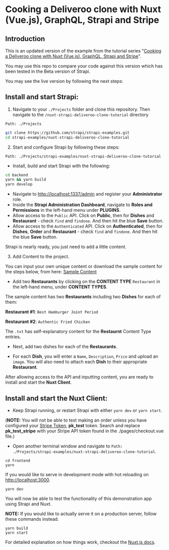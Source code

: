 # Cooking a Deliveroo clone with Nuxt (Vue.js), GraphQL, Strapi and Stripe

## Introduction

This is an updated version of the example from the tutorial series "[Cooking a Deliveroo clone with Nuxt (Vue.js), GraphQL, Strapi and Stripe](https://strapi.io/blog/cooking-a-deliveroo-clone-with-nuxt-vue-js-graphql-strapi-and-stripe-setup-part-1-7)".

You may use this repo to compare your code against this version which has been tested in the Beta version of Strapi.

You may see the live version by following the next steps:

## Install and start Strapi:

1. Navigate to your `./Projects` folder and clone this repository. Then navigate to the `/nuxt-strapi-deliveroo-clone-tutorial` directory

`Path: ./Projects`

```bash
git clone https://github.com/strapi/strapi-examples.git
cd strapi-examples/nuxt-strapi-deliveroo-clone-tutorial

```

2. Start and configure Strapi by following these steps:

`Path: ./Projects/strapi-examples/nuxt-strapi-deliveroo-clone-tutorial`

-   Install, build and start Strapi with the following:

```bash
cd backend
yarn && yarn build
yarn develop
```

-   Navigate to [http://localhost:1337/admin](http://localhost:1337/admin) and register your **Administrator** role.
-   Inside the **Strapi Administration Dashboard**, navigate to **Roles and Permissions** in the left-hand menu under **PLUGINS**.
-   Allow access to the `Public` API. Click on **Public**, then for **Dishes** and **Restaurant** - check `find` and `findone`. And then hit the blue **Save** button.
-   Allow access to the `Authenticated` API. Click on **Authenticated**, then for **Dishes**, **Order** and **Restaurant** - check `find` and `findone`. And then hit the blue **Save** button.

Strapi is nearly ready, you just need to add a little content.

3. Add Content to the project.

You can input your own unique content or download the sample content for the steps below, from here: [Sample Content](https://github.com/strapi/strapi-examples/tree/master/nuxt-strapi-deliveroo-clone-tutorial/sample-content)

-   Add two **Restaurants** by clicking on the **CONTENT TYPE** `Restaurant` in the left-hand menu, under **CONTENT TYPES**.

The sample content has two **Restaurants** including two **Dishes** for each of them:

**Restaurant #1**: `Best Hamburger Joint Period`

**Restaurant #2**: `Authentic Fried Chicken`

The `.txt` has self-explanatory content for the **Restaurnt** Content Type entries.

-   Next, add two dishes for each of the **Restaurants**.

-   For each **Dish**, you will enter a `Name`, `Description`, `Price` and upload an `image`. You will also need to attach each **Dish** to their appropriate **Restaurant**.

After allowing access to the API and inputting content, you are ready to install and start the **Nuxt Client**.

## Install and start the **Nuxt Client**:

-   Keep Strapi running, or restart Strapi with either `yarn dev` or `yarn start`.

(**NOTE:** You will not be able to test making an order unless you have configured your [Stripe Token](https://stripe.com/docs/stripe-js/elements/payment-request-button#using-with-connect), **pk_test** token. Search and replace **pk_test_stripe** with your Stripe API token found in the ./pages/checkout.vue file.)

-   Open another terminal window and navigate to `Path: ./Projects/strapi-examples/nuxt-strapi-deliveroo-clone-tutorial`.

```
cd frontend
yarn
```

If you would like to serve in development mode with hot reloading on [http://localhost:3000](http://localhost:3000).

```
yarn dev
```

You will now be able to test the functionality of this demonstration app using Strapi and Nuxt.

**NOTE:** If you would like to actually serve it on a production server, follow these commands instead.

```
yarn build
yarn start

```

For detailed explanation on how things work, checkout the [Nuxt.js docs](https://github.com/nuxt/nuxt.js).
